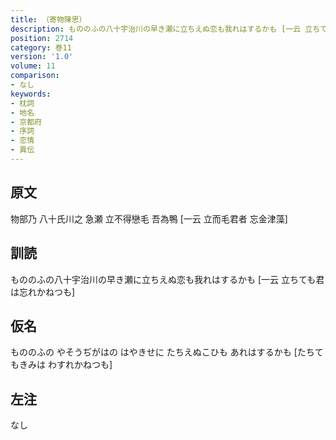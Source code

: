 ```yaml
---
title: （寄物陳思）
description: もののふの八十宇治川の早き瀬に立ちえぬ恋も我れはするかも [一云 立ちても君は忘れかねつも]
position: 2714
category: 巻11
version: '1.0'
volume: 11
comparison:
- なし
keywords:
- 枕詞
- 地名
- 京都府
- 序詞
- 恋情
- 異伝
---
```


## 原文

物部乃 八十氏川之 急瀬 立不得戀毛 吾為鴨 [一云 立而毛君者 忘金津藻]

## 訓読

もののふの八十宇治川の早き瀬に立ちえぬ恋も我れはするかも [一云 立ちても君は忘れかねつも]

## 仮名

もののふの やそうぢがはの はやきせに たちえぬこひも あれはするかも [たちてもきみは わすれかねつも]

## 左注

なし
